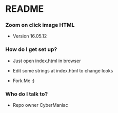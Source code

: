 # README #

### Zoom on click image HTML ###

* Version 16.05.12

### How do I get set up? ###

* Just open index.html in browser

* Edit some strings at index.html to change looks

* Fork Me :)

### Who do I talk to? ###

* Repo owner CyberManiac